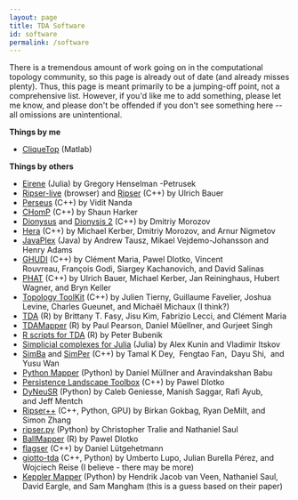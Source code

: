 ```yaml
---
layout: page
title: TDA Software
id: software
permalink: /software
---
```


There is a tremendous amount of work going on in the computational topology community, so this page is already out of date (and already misses plenty). Thus, this page is meant primarily to be a jumping-off point, not a comprehensive list. However, if you'd like me to add something, please let me know, and please don't be offended if you don't see something here -- all omissions are unintentional.   
  
**Things by me** 

-   [CliqueTop](https://github.com/nebneuron/clique-top) (Matlab)    

**Things by others**

-   [Eirene](http://gregoryhenselman.org/eirene/index.html) (Julia) by Gregory Henselman -Petrusek  
-   [Ripser-live](http://live.ripser.org/) (browser) and [Ripser](https://github.com/Ripser) (C++) by Ulrich Bauer
-   [Perseus](http://people.maths.ox.ac.uk/nanda/perseus/index.html) (C++) by Vidit Nanda  
-   [CHomP](https://github.com/shaunharker/CHomP) (C++) by Shaun Harker
-   [Dionysus](http://www.mrzv.org/software/dionysus/) and [Dionysis 2](http://www.mrzv.org/software/dionysus2/) (C++) by Dmitriy Morozov
-   [Hera](https://bitbucket.org/grey_narn/hera) (C++) by Michael Kerber, Dmitriy Morozov, and Arnur Nigmetov
-   [JavaPlex](https://github.com/appliedtopology) (Java) by Andrew Tausz, Mikael Vejdemo-Johansson and Henry Adams
-   [GHUDI](http://gudhi.gforge.inria.fr/doc/latest/) (C++) by Clément Maria, Pawel Dlotko, Vincent Rouvreau, François Godi, Siargey Kachanovich, and David Salinas
-   [PHAT](https://bitbucket.org/phat-code/phat) (C++) by Ulrich Bauer, Michael Kerber, Jan Reininghaus, Hubert Wagner, and Bryn Keller
-   [Topology ToolKit](https://topology-tool-kit.github.io/) (C++) by Julien Tierny, Guillaume Favelier, Joshua Levine, Charles Gueunet, and Michaël Michaux (I think?)
-   [TDA](https://cran.r-project.org/web/packages/TDA/index.html) (R) by Brittany T. Fasy, Jisu Kim, Fabrizio Lecci, and Clément Maria
-   [TDAMapper](https://github.com/paultpearson/TDAmapper) (R) by Paul Pearson, Daniel Müellner, and Gurjeet Singh
-   [R scripts for TDA](https://people.clas.ufl.edu/peterbubenik/intro-to-tda/) (R) by Peter Bubenik
-   [Simplicial complexes for Julia](https://github.com/nebneuron/Simplicial) (Julia) by Alex Kunin and Vladimir Itskov
-   [SimBa](http://web.cse.ohio-state.edu/~dey.8/SimBa/Simba.html) and [SimPer](http://web.cse.ohio-state.edu/~dey.8/SimPers/Simpers.html) (C++) by Tamal K Dey,  Fengtao Fan,  Dayu Shi,  and Yusu Wan 
-   [Python Mapper](http://danifold.net/mapper/index.html) (Python) by Daniel Müllner and Aravindakshan Babu  
-   [Persistence Landscape Toolbox](https://www.math.upenn.edu/~dlotko/persistenceLandscape.html) (C++) by Pawel Dlotko​  
-   [DyNeuSR](https://braindynamicslab.github.io/dyneusr/) (Python) by Caleb Geniesse, Manish Saggar, Rafi Ayub, and Jeff Mentch
-   [Ripser++](https://github.com/simonzhang00/ripser-plusplus) (C++, Python, GPU) by Birkan Gokbag, Ryan DeMilt, and Simon Zhang
-   [ripser.py](https://pypi.org/project/ripser/) (Python) by Christopher Tralie and Nathaniel Saul
-   [BallMapper](https://rdrr.io/cran/BallMapper/) (R) by Pawel Dlotko
-   [flagser](https://github.com/luetge/flagser) (C++) by Daniel Lütgehetmann
-   [giotto-tda](https://github.com/giotto-ai/giotto-tda) (C++, Python) by Umberto Lupo, Julian Burella Pérez, and Wojciech Reise (I believe - there may be more)  
-   [Keppler Mapper](https://kepler-mapper.scikit-tda.org/en/latest/) (Python) by Hendrik Jacob van Veen, Nathaniel Saul, David Eargle, and Sam Mangham (this is a guess based on their paper)
